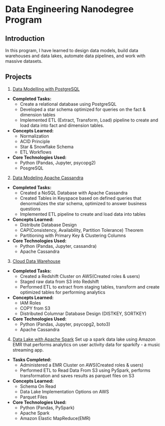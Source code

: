 # Data Engineering Nanodegree Program

## Introduction
In this program, I have learned to design data models, build data warehouses and data lakes, automate data pipelines, and work with massive datasets. 

## Projects
1. [Data Modelling with PostgreSQL](https://github.com/jason-huynh83/Udacity-Data-Engineering-Projects/tree/master/Data_Modeling_PostgreSQL)
-   **Completed Tasks:**
    -   Create a relational database using PostgreSQL
    -   Developed a star schema optimized for queries on the fact & dimension tables
    -   Implemented ETL (Extract, Transform, Load) pipeline to create and load data into fact and dimension tables.
-   **Concepts Learned:**
    -   Normalization
    -   ACID Principle
    -   Star & Snowflake Schema
    -   ETL Workflows
-   **Core Technologies Used:**
    -   Python (Pandas, Jupyter, psycopg2)
    -   PosgreSQL
2. [Data Modeling Apache Cassandra](https://github.com/jason-huynh83/Udacity-Data-Engineering-Projects/tree/master/Data_Modeling_Apache_Cassandra)
-   **Completed Tasks:**    
    -   Created a NoSQL Database with Apache Cassandra
    -   Created Tables in Keyspace based on defined queries that denormalizes the star schema, optimized to answer business questions
    -   Implemented ETL pipeline to create and load data into tables
-   **Concepts Learned:**
    -   Distribute Database Design
    -   CAP(Consistency, Availability, Partition Tolerance) Theorem
    -   Partitioning with Primary Key & Clustering Columns
-   **Core Technologies Used:** 
    -   Python (Pandas, Jupyter, cassandra)
    -   Apache Cassandra
3. [Cloud Data Warehouse](https://github.com/jason-huynh83/Udacity-Data-Engineering-Projects/tree/master/Cloud_Data_Warehouse)
-   **Completed Tasks:**
    -   Created a Redshift Cluster on AWS(Created roles & users)
    -   Staged raw data from S3 into Redshift
    -   Performed ETL to extract from staging tables, transform and create optimized tables for performing analytics
-   **Concepts Learned:**
    -   IAM Roles
    -   COPY from S3
    -   Distributed Columnar Database Design (DISTKEY, SORTKEY)
-   **Core Technologies Used:**
    -   Python (Pandas, Jupyter, psycopg2, boto3)
    -   Apache Cassandra
4. [Data Lake with Apache Spark](https://github.com/jason-huynh83/Udacity-Data-Engineering-Projects/tree/master/Data_Lake_Spark)
Set up a spark data lake using Amazon EMR that performs analytics on user activity data for sparkify - a music streaming app.

-   **Tasks Completed:**
    -   Administered a EMR Cluster on AWS(Created roles & users)
    -   Performed ETL to Read Data From S3 using PySpark, performs transformation and saves results as parquet files on S3
-   **Concepts Learned:**
    -   Schema On Read
    -   Data Lake Implementation Options on AWS
    -   Parquet Files
-   **Core Technologies Used:**
    -   Python (Pandas, PySpark)
    -   Apache Spark
    -   Amazon Elastic MapReduce(EMR)
